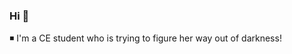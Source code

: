 ### Hi  👋

:black_medium_small_square: I'm a CE student who is trying to figure her way out of darkness!
